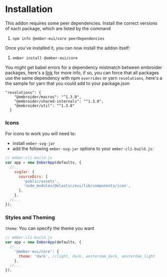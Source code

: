 <EuiPageHeader>
  <EuiPageHeaderSection>
    <EuiTitle @size="l">
      <h1>
        Installation
      </h1>
    </EuiTitle>
  </EuiPageHeaderSection>
</EuiPageHeader>

This addon requires some peer dependencies. Install the correct versions of each package, which are listed by the command

1. `npm info @ember-eui/core peerDependencies`


Once you've installed it, you can now install the addon itself:

1. `ember install @ember-eui/core`


You _might_ get babel errors for a dependency mistmatch between embroider packages, here's a [link](https://github.com/embroider-build/embroider/issues/1077) for more info,
if so, you can force that all packages use the same dependency with npm `overrides` or yarn `resolutions`, here's a the sample for yarn that you could add to your package.json

```
"resolutions": {
    "@embroider/macros": "^1.3.0",
    "@embroider/shared-internals": "^1.3.0",
    "@embroider/util": "^1.3.0"
  }
```


<EuiTitle>
  <h3>
    Icons
  </h3>
</EuiTitle>

For icons to work you will need to:

- install `ember-svg-jar`
- add the following `ember-svg-jar` options to your `ember-cli-build.js`:

```javascript
// ember-cli-build.js
var app = new EmberApp(defaults, {
  //...
    svgJar: {
      sourceDirs: [
        'public/assets',
        'node_modules/@elastic/eui/lib/components/icon',
      ],
    },
  //...
});

```


<EuiTitle>
  <h3>
    Styles and Theming
  </h3>
</EuiTitle>

`theme`: You can specify the theme you want  

```javascript
// ember-cli-build.js
var app = new EmberApp(defaults, {
  //...
    '@ember-eui/core': {
      theme: 'dark', //light, dark, amsterdam_dark, amsterdam_light 
    },
  //...
});
```
